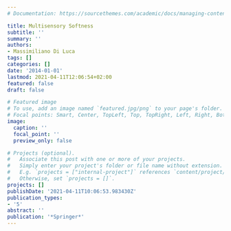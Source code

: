 ```yaml
---
# Documentation: https://sourcethemes.com/academic/docs/managing-content/

title: Multisensory Softness
subtitle: ''
summary: ''
authors:
- Massimiliano Di Luca
tags: []
categories: []
date: '2014-01-01'
lastmod: 2021-04-11T12:06:54+02:00
featured: false
draft: false

# Featured image
# To use, add an image named `featured.jpg/png` to your page's folder.
# Focal points: Smart, Center, TopLeft, Top, TopRight, Left, Right, BottomLeft, Bottom, BottomRight.
image:
  caption: ''
  focal_point: ''
  preview_only: false

# Projects (optional).
#   Associate this post with one or more of your projects.
#   Simply enter your project's folder or file name without extension.
#   E.g. `projects = ["internal-project"]` references `content/project/deep-learning/index.md`.
#   Otherwise, set `projects = []`.
projects: []
publishDate: '2021-04-11T10:06:53.983430Z'
publication_types:
- '5'
abstract: ''
publication: '*Springer*'
---
```

